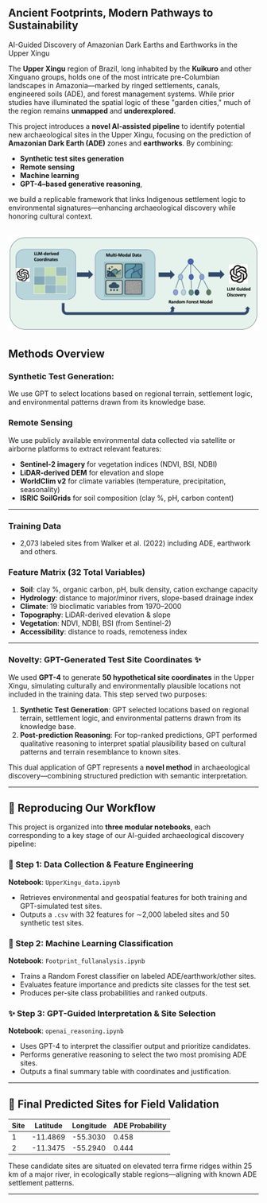 ## Ancient Footprints, Modern Pathways to Sustainability
AI-Guided Discovery of Amazonian Dark Earths and Earthworks in the Upper Xingu

The **Upper Xingu** region of Brazil, long inhabited by the **Kuikuro** and other Xinguano groups, holds one of the most intricate pre-Columbian landscapes in Amazonia—marked by ringed settlements, canals, engineered soils (ADE), and forest management systems. While prior studies have illuminated the spatial logic of these "garden cities," much of the region remains **unmapped** and **underexplored**.

This project introduces a **novel AI-assisted pipeline** to identify potential new archaeological sites in the Upper Xingu, focusing on the prediction of **Amazonian Dark Earth (ADE)** zones and **earthworks**. By combining:
- **Synthetic test sites generation**
- **Remote sensing**  
- **Machine learning**  
- **GPT-4–based generative reasoning**,  

we build a replicable framework that links Indigenous settlement logic to environmental signatures—enhancing archaeological discovery while honoring cultural context.

![AI-assisted archaeological discovery pipeline](project_flowchart.png)
---

## Methods Overview
### Synthetic Test Generation: 
We use GPT to select locations based on regional terrain, settlement logic, and environmental patterns drawn from its knowledge base.

### Remote Sensing
We use publicly available environmental data collected via satellite or airborne platforms to extract relevant features:
- **Sentinel-2 imagery** for vegetation indices (NDVI, BSI, NDBI)
- **LiDAR-derived DEM** for elevation and slope
- **WorldClim v2** for climate variables (temperature, precipitation, seasonality)
- **ISRIC SoilGrids** for soil composition (clay %, pH, carbon content)

---

### Training Data
- 2,073 labeled sites from Walker et al. (2022) including ADE, earthwork and others.

### Feature Matrix (32 Total Variables)
- **Soil**: clay %, organic carbon, pH, bulk density, cation exchange capacity  
- **Hydrology**: distance to major/minor rivers, slope-based drainage index  
- **Climate**: 19 bioclimatic variables from 1970–2000  
- **Topography**: LiDAR-derived elevation & slope  
- **Vegetation**: NDVI, NDBI, BSI (from Sentinel-2)  
- **Accessibility**: distance to roads, remoteness index  

---

### Novelty: GPT-Generated Test Site Coordinates ✨

We used **GPT-4** to generate **50 hypothetical site coordinates** in the Upper Xingu, simulating culturally and environmentally plausible locations not included in the training data. This step served two purposes:

1. **Synthetic Test Generation**: GPT selected locations based on regional terrain, settlement logic, and environmental patterns drawn from its knowledge base.
2. **Post-prediction Reasoning**: For top-ranked predictions, GPT performed qualitative reasoning to interpret spatial plausibility based on cultural patterns and terrain resemblance to known sites.

This dual application of GPT represents a **novel method** in archaeological discovery—combining structured prediction with semantic interpretation.

---

## 🔁 Reproducing Our Workflow

This project is organized into **three modular notebooks**, each corresponding to a key stage of our AI-guided archaeological discovery pipeline:

### 🧱 Step 1: Data Collection & Feature Engineering
**Notebook**: `UpperXingu_data.ipynb`  
- Retrieves environmental and geospatial features for both training and GPT-simulated test sites.  
- Outputs a `.csv` with 32 features for ∼2,000 labeled sites and 50 synthetic test sites.

### 🌲 Step 2: Machine Learning Classification
**Notebook**: `Footprint_fullanalysis.ipynb`  
- Trains a Random Forest classifier on labeled ADE/earthwork/other sites.  
- Evaluates feature importance and predicts site classes for the test set.  
- Produces per-site class probabilities and ranked outputs.

### ✨ Step 3: GPT-Guided Interpretation & Site Selection
**Notebook**: `openai_reasoning.ipynb`  
- Uses GPT-4 to interpret the classifier output and prioritize candidates.  
- Performs generative reasoning to select the two most promising ADE sites.  
- Outputs a final summary table with coordinates and justification.

---

## 📍 Final Predicted Sites for Field Validation

| Site | Latitude   | Longitude  | ADE Probability |
|------|------------|------------|-----------------|
| 1    | -11.4869   | -55.3030   | 0.458           |
| 2    | -11.3475   | -55.2940   | 0.444           |

These candidate sites are situated on elevated terra firme ridges within 25 km of a major river, in ecologically stable regions—aligning with known ADE settlement patterns.

---


